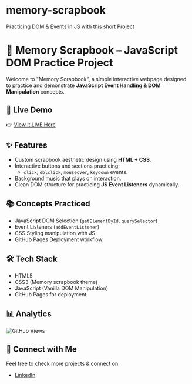 # memory-scrapbook
Practicing DOM & Events in JS with this short Project
# 📒 Memory Scrapbook – JavaScript DOM Practice Project

Welcome to "Memory Scrapbook", a simple interactive webpage designed to practice and demonstrate **JavaScript Event Handling & DOM Manipulation** concepts.

## 🔗 Live Demo
👉 [View it LIVE Here](https://sakshisamrat2326.github.io/memory-scrapbook/)

## ✨ Features
- Custom scrapbook aesthetic design using **HTML + CSS**.
- Interactive buttons and sections practicing:
  - `click`, `dblclick`, `mouseover`, `keydown` events.
- Background music that plays on interaction.
- Clean DOM structure for practicing **JS Event Listeners** dynamically.

## 📚 Concepts Practiced
- JavaScript DOM Selection (`getElementById`, `querySelector`)
- Event Listeners (`addEventListener`)
- CSS Styling manipulation with JS
- GitHub Pages Deployment workflow.

## 🛠️ Tech Stack
- HTML5
- CSS3 (Memory scrapbook theme)
- JavaScript (Vanilla DOM Manipulation)
- GitHub Pages for deployment.

## 📊 Analytics
![GitHub Views](https://komarev.com/ghpvc/?username=sakshisamrat2326&color=brightgreen)

## 🤝 Connect with Me
Feel free to check more projects & connect on:
- [LinkedIn](https://www.linkedin.com/in/sakshisamrat2326/)

